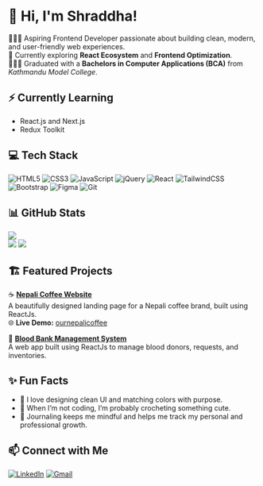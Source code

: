 # 👋 Hi, I'm Shraddha!
👩🏻‍💻 Aspiring Frontend Developer passionate about building clean, modern, and user-friendly web experiences.<br/>
🎯 Currently exploring **React Ecosystem** and **Frontend Optimization**.<br/>
👩🏻‍🎓 Graduated with a **Bachelors in Computer Applications (BCA)** from *Kathmandu Model College*.<br/>

## ⚡ Currently Learning
- React.js and Next.js   
- Redux Toolkit 

## 💻 Tech Stack
![HTML5](https://img.shields.io/badge/html5-%23E34F26.svg?style=for-the-badge&logo=html5&logoColor=white)
![CSS3](https://img.shields.io/badge/css3-%231572B6.svg?style=for-the-badge&logo=css3&logoColor=white)
![JavaScript](https://img.shields.io/badge/javascript-%23323330.svg?style=for-the-badge&logo=javascript&logoColor=%23F7DF1E)
![jQuery](https://img.shields.io/badge/jquery-%230769AD.svg?style=for-the-badge&logo=jquery&logoColor=white)
![React](https://img.shields.io/badge/react-%2320232a.svg?style=for-the-badge&logo=react&logoColor=%2361DAFB)
![TailwindCSS](https://img.shields.io/badge/tailwindcss-%2338B2AC.svg?style=for-the-badge&logo=tailwind-css&logoColor=white)
![Bootstrap](https://img.shields.io/badge/bootstrap-%23563D7C.svg?style=for-the-badge&logo=bootstrap&logoColor=white)
![Figma](https://img.shields.io/badge/figma-%23F24E1E.svg?style=for-the-badge&logo=figma&logoColor=white)
![Git](https://img.shields.io/badge/git-%23F05033.svg?style=for-the-badge&logo=git&logoColor=white)

## 📊 GitHub Stats
![](https://github-readme-streak-stats.herokuapp.com/?user=0Shraddha&theme=radical&hide_border=false)<br/>
![](https://github-readme-stats.vercel.app/api/top-langs/?username=0Shraddha&theme=radical&hide_border=false&include_all_commits=true&count_private=true&layout=compact)
![](https://github-readme-stats.vercel.app/api?username=0Shraddha&theme=radical&hide_border=false&include_all_commits=true&count_private=true)<br/>

## 🏗️ Featured Projects
☕ [**Nepali Coffee Website**](https://github.com/0Shraddha/nepali-coffee-website)  
A beautifully designed landing page for a Nepali coffee brand, built using ReactJs.<br/>
🌐 **Live Demo:** [ournepalicoffee](https://ournepalicoffee.com)

🎯 [**Blood Bank Management System**](https://github.com/0Shraddha/blood-bank-system)  
A web app built using ReactJs to manage blood donors, requests, and inventories.  

## ✨ Fun Facts
- 🌸 I love designing clean UI and matching colors with purpose.  
- 🧶 When I’m not coding, I’m probably crocheting something cute.  
- 📔 Journaling keeps me mindful and helps me track my personal and professional growth.  

## 📫 Connect with Me
[![LinkedIn](https://img.shields.io/badge/linkedin-%230077B5.svg?style=for-the-badge&logo=linkedin&logoColor=white)](https://www.linkedin.com/in/shraddha-dongol/)
[![Gmail](https://img.shields.io/badge/Gmail-D14836?style=for-the-badge&logo=gmail&logoColor=white)](mailto:shraddhadongol59@gmail.com)
